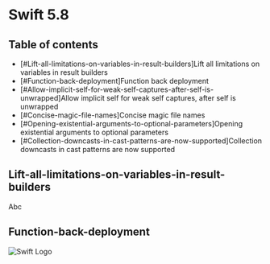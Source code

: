 # Swift 5.8

## Table of contents
* [#Lift-all-limitations-on-variables-in-result-builders]Lift all limitations on variables in result builders
* [#Function-back-deployment]Function back deployment
* [#Allow-implicit-self-for-weak-self-captures-after-self-is-unwrapped]Allow implicit self for weak self captures, after self is unwrapped
* [#Concise-magic-file-names]Concise magic file names
* [#Opening-existential-arguments-to-optional-parameters]Opening existential arguments to optional parameters
* [#Collection-downcasts-in-cast-patterns-are-now-supported]Collection downcasts in cast patterns are now supported

## Lift-all-limitations-on-variables-in-result-builders
Abc

## Function-back-deployment


![Swift Logo](https://do3z7e6uuakno.cloudfront.net/uploads/event/logo/1078326/da1e24ddd21c00bbf8675e28f80fea19.png)